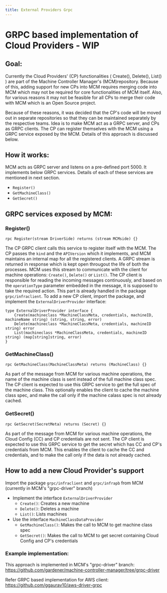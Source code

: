 ```yaml
---
title: External Providers Grpc
---
```

# GRPC based implementation of Cloud Providers - WIP

## Goal:
Currently the Cloud Providers' (CP) functionalities ( Create(), Delete(), List() ) are part of the Machine Controller Manager's (MCM)repository. Because of this, adding support for new CPs into MCM requires merging code into MCM which may not be required for core functionalities of MCM itself. Also, for various reasons it may not be feasible for all CPs to merge their code with MCM which is an Open Source project.

Because of these reasons, it was decided that the CP's code will be moved out in separate repositories so that they can be maintained separately by the respective teams. Idea is to make MCM act as a GRPC server, and CPs as GRPC clients. The CP can register themselves with the MCM using a GRPC service exposed by the MCM. Details of this approach is discussed below.

## How it works:
MCM acts as GRPC server and listens on a pre-defined port 5000. It implements below GRPC services. Details of each of these services are mentioned in next section.
* `Register()`
* `GetMachineClass()`
* `GetSecret()`

## GRPC services exposed by MCM:

### Register()
`rpc Register(stream DriverSide) returns (stream MCMside) {}`

The CP GRPC client calls this service to register itself with the MCM. The CP passes the `kind` and the `APIVersion` which it implements, and MCM maintains an internal map for all the registered clients. A GRPC stream is returned in response which is kept open througout the life of both the processes. MCM uses this stream to communicate with the client  for machine operations: `Create()`, `Delete()` or `List()`.
The CP client is responsible for reading the incoming messages continuously, and based on the `operationType` parameter embedded in the message, it is supposed to take the required action. This part is already handled in the package `grpc/infraclient`.
To add a new CP client, import the package, and implement the `ExternalDriverProvider` interface:

```
type ExternalDriverProvider interface {
	Create(machineclass *MachineClassMeta, credentials, machineID, machineName string) (string, string, error)
	Delete(machineclass *MachineClassMeta, credentials, machineID string) error
	List(machineclass *MachineClassMeta, credentials, machineID string) (map[string]string, error)
}
```

### GetMachineClass()
`rpc GetMachineClass(MachineClassMeta) returns (MachineClass) {}`

As part of the message from MCM for various machine operations, the name of the machine class is sent instead of the full machine class spec. The CP client is expected to use this GRPC service to get the full spec of the machine class. This optionally enables the client to cache the machine class spec, and make the call only if the machine calass spec is not already cached.

### GetSecret()
`rpc GetSecret(SecretMeta) returns (Secret) {}`

As part of the message from MCM for various machine operations, the Cloud Config (CC) and CP credentials are not sent. The CP client is expected to use this GRPC service to get the secret which has CC and CP's credentials from MCM. This enables the client to cache the CC and credentials, and to make the call only if the data is not already cached.

## How to add a new Cloud Provider's support
Import the package `grpc/infraclient` and `grpc/infrapb` from MCM (currently in MCM's "grpc-driver" branch)
* Implement the interface `ExternalDriverProvider`
    * `Create()`: Creates a new machine
    * `Delete()`: Deletes a machine
    * `List()`: Lists machines
* Use the interface `MachineClassDataProvider`
    * `GetMachineClass()`: Makes the call to MCM to get machine class spec
    * `GetSecret()`: Makes the call to MCM to get secret containing Cloud Config and CP's credentials

### Example implementation:
This approach is implemented in MCM's "grpc-driver" branch:
https://github.com/gardener/machine-controller-manager/tree/grpc-driver

Refer GRPC based implementation for AWS client:
https://github.com/ggaurav10/aws-driver-grpc
